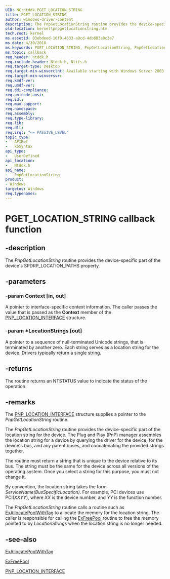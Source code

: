 ```yaml
---
UID: NC:ntddk.PGET_LOCATION_STRING
title: PGET_LOCATION_STRING
author: windows-driver-content
description: The PnpGetLocationString routine provides the device-specific part of the device's SPDRP_LOCATION_PATHS property.
old-location: kernel\pnpgetlocationstring.htm
tech.root: kernel
ms.assetid: 03ebdeed-10f0-4633-a9cd-4db683a8c3a7
ms.date: 4/30/2018
ms.keywords: PGET_LOCATION_STRING, PnpGetLocationString, PnpGetLocationString routine [Kernel-Mode Driver Architecture], drvr_interface_86bd2a9c-408f-430f-9ab7-5c368600de1e.xml, kernel.pnpgetlocationstring, ntddk/PnpGetLocationString
ms.topic: callback
req.header: ntddk.h
req.include-header: Ntddk.h, Ntifs.h
req.target-type: Desktop
req.target-min-winverclnt: Available starting with Windows Server 2003.
req.target-min-winversvr: 
req.kmdf-ver: 
req.umdf-ver: 
req.ddi-compliance: 
req.unicode-ansi: 
req.idl: 
req.max-support: 
req.namespace: 
req.assembly: 
req.type-library: 
req.lib: 
req.dll: 
req.irql: "<= PASSIVE_LEVEL"
topic_type:
-	APIRef
-	kbSyntax
api_type:
-	UserDefined
api_location:
-	Ntddk.h
api_name:
-	PnpGetLocationString
product:
- Windows
targetos: Windows
req.typenames: 
---
```


# PGET_LOCATION_STRING callback function


## -description


The <i>PnpGetLocationString</i> routine provides the device-specific part of the device's SPDRP_LOCATION_PATHS property.


## -parameters




### -param Context [in, out]

A pointer to interface-specific context information.  The caller passes the value that is passed as the <b>Context</b> member of the <a href="https://msdn.microsoft.com/library/windows/hardware/ff559634">PNP_LOCATION_INTERFACE</a> structure.


### -param *LocationStrings [out]

A pointer to a sequence of null-terminated Unicode strings, that is terminated by another zero. Each string serves as a location string for the device. Drivers typically return a single string.


## -returns



The routine returns an NTSTATUS value to indicate the status of the operation.




## -remarks



The <a href="https://msdn.microsoft.com/library/windows/hardware/ff559634">PNP_LOCATION_INTERFACE</a> structure supplies a pointer to the <i>PnpGetLocationString</i> routine.

The <i>PnpGetLocationString</i> routine provides the device-specific part of the location string for the device.  The Plug and Play (PnP) manager assembles the location string for a device by querying the driver for the device, for the device's bus, and any parent buses, and concatenating the provided strings together.

The routine must return a string that is unique to the device relative to its bus. The string must be the same for the device across all versions of the operating system. Once you select a string for this purpose, you must not change it.

By convention, the location string takes the form <i>ServiceName(BusSpecificLocation)</i>. For example, PCI devices use PCI(<i>XXYY</i>), where <i>XX</i> is the device number, and <i>YY</i> is the function number.

The <i>PnpGetLocationString</i> routine calls a routine such as <a href="https://msdn.microsoft.com/library/windows/hardware/ff544520">ExAllocatePoolWithTag</a> to allocate the memory for the location string. The caller is responsible for calling the <a href="https://msdn.microsoft.com/library/windows/hardware/ff544590">ExFreePool</a> routine to free the memory pointed to by <i>LocationStrings</i> when the location string is no longer needed.




## -see-also




<a href="https://msdn.microsoft.com/library/windows/hardware/ff544520">ExAllocatePoolWithTag</a>



<a href="https://msdn.microsoft.com/library/windows/hardware/ff544590">ExFreePool</a>



<a href="https://msdn.microsoft.com/library/windows/hardware/ff559634">PNP_LOCATION_INTERFACE</a>
 

 

